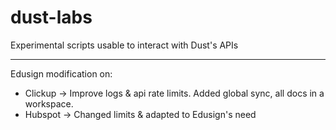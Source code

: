 # dust-labs
Experimental scripts usable to interact with Dust's APIs

---

Edusign modification on:
- Clickup -> Improve logs & api rate limits. Added global sync, all docs in a workspace.
- Hubspot -> Changed limits & adapted to Edusign's need
